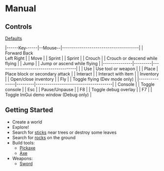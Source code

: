 # Manual

## Controls

[Defaults](config/default/)

|------Key------|--Mouse--|---------------------------------------|
| Forward Back <br> Left Right |   | Move                         |
|    Sprint     |         | Sprint                                |
|    Crouch     |         | Crouch or descend while flying        |
|     Jump      |         | Jump or ascend while flying           |
|---------------|---------|---------------------------------------|
|               |   Use   | Use tool or weapon                    |
|               |  Place  | Place block or secondary attack       |
|   Interact    |         | Interact with item                    |
|   Inventory   |         | Open/close inventory                  |
|      Fly      |         | Toggle flying (Dev mode only)         |
|---------------|---------|---------------------------------------|
|    Console    |         | Toggle console                        |
|      Esc      |         | Pause/Unpause                         |
|      F8       |         | Toggle debug overlay                  |
|      F7       |         | Toggle ImGui demo window (Debug only) |

## Getting Started

* Create a world
* Explore!
* Search for [sticks](wiki#Stick) near trees or destroy some leaves
* Search for [rocks](wiki#Rock) on the ground
* Build tools:
  * [Pickaxe](wiki#Pickaxe)
  * [Axe](wiki#Axe)
* Weapons:
  * [Sword](wiki#sword)
